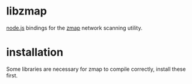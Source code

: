 # libzmap
[node.js](http://nodejs.org) bindings for the [zmap](https://zmap.io/) network scanning utility.

# installation
Some libraries are necessary for zmap to compile correctly, install these first.


